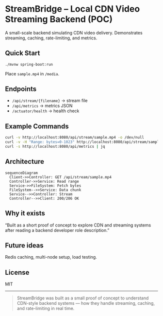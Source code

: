 # StreamBridge – Local CDN Video Streaming Backend (POC)

A small-scale backend simulating CDN video delivery. Demonstrates streaming, caching, rate-limiting, and metrics.

## Quick Start

```bash
./mvnw spring-boot:run
```

Place `sample.mp4` in `/media`.

## Endpoints

* `/api/stream/{filename}` → stream file
* `/api/metrics` → metrics JSON
* `/actuator/health` → health check

## Example Commands

```bash
curl -v http://localhost:8080/api/stream/sample.mp4 -o /dev/null
curl -v -H "Range: bytes=0-1023" http://localhost:8080/api/stream/sample.mp4 -o /dev/null
curl -s http://localhost:8080/api/metrics | jq
```

## Architecture

```mermaid
sequenceDiagram
  Client->>Controller: GET /api/stream/sample.mp4
  Controller->>Service: Read range
  Service->>FileSystem: Fetch bytes
  FileSystem-->>Service: Data chunk
  Service-->>Controller: Stream
  Controller-->>Client: 200/206 OK
```

## Why it exists
“Built as a short proof of concept to explore CDN and streaming systems after reading a backend developer role description.”

## Future ideas
Redis caching, multi-node setup, load testing.

## License
MIT

---

> StreamBridge was built as a small proof of concept to understand CDN-style backend systems — how they handle streaming, caching, and rate-limiting in real time.
